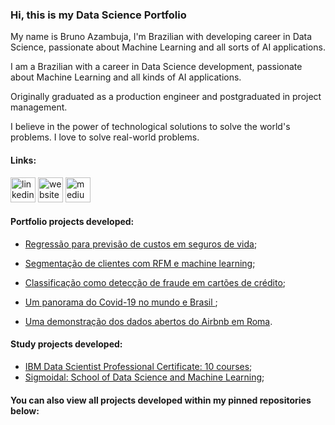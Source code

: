 ### Hi, this is my Data Science Portfolio
My name is Bruno Azambuja, I'm Brazilian with developing career in Data Science, passionate about Machine Learning and all sorts of AI applications.

I am a Brazilian with a career in Data Science development, passionate about Machine Learning and all kinds of AI applications.

Originally graduated as a production engineer and postgraduated in project management.

I believe in the power of technological solutions to solve the world's problems. I love to solve real-world problems.

#### Links:

[<img src='https://cdn.jsdelivr.net/npm/simple-icons@3.0.1/icons/linkedin.svg' alt='linkedin' height='40'>](https://www.linkedin.com/in/brunoazambuja/)  [<img src='https://cdn.jsdelivr.net/npm/simple-icons@3.0.1/icons/icloud.svg' alt='website' height='40'>](https://www.brunoazambuja.com/)  [<img src='https://cdn.jsdelivr.net/npm/simple-icons@3.0.1/icons/medium.svg' alt='medium' height='40'>](https://medium.com/@brunoazambuja_78996)

#### Portfolio projects developed:

- [Regressão para previsão de custos em seguros de vida](https://github.com/BrunoAzambuja/Regressao_para_previsao_de_custo_do_seguro_de_vida/blob/main/Regress%C3%A3o_para_previs%C3%A3o_de_custo_do_seguro_de_vida.ipynb);

- [Segmentação de clientes com RFM e machine learning](https://github.com/BrunoAzambuja/Segmentacao_de_Clientes_com_RFM_e_Machine_Learning/blob/main/Segmenta%C3%A7%C3%A3o_de_Clientes_com_RFM_e_Machine_Learning.ipynb);

- [Classificação como detecção de fraude em cartões de crédito](https://github.com/BrunoAzambuja/Classificacao_Detecao_de_Fraude_em_Cartoes_de_Credito/blob/main/Classifica%C3%A7%C3%A3o_Detec%C3%A7%C3%A3o_de_Fraude_em_Cart%C3%B5es_de_Cr%C3%A9dito.ipynb);

- [Um panorama do Covid-19 no mundo e Brasil ](https://github.com/BrunoAzambuja/Covid_19_panorama_do_mundo_e_Brasil/blob/main/Covid_19_panorama_do_mundo_e_Brasil.ipynb);

- [Uma demonstração dos dados abertos do Airbnb em Roma](https://github.com/BrunoAzambuja/Airbnb_em_Roma_analise-exploratoria/blob/main/Airbnb_em_Roma_analise_exploratoria_dos_dados.ipynb).


#### Study projects developed:

- [IBM Data Scientist Professional Certificate: 10 courses](https://github.com/BrunoAzambuja/IBM-Data-Science-Professional-Certificate);
- [Sigmoidal: School of Data Science and Machine Learning](https://github.com/BrunoAzambuja/Sigmoidal-School-of-Data-Science-and-Machine-Learning);
#### You can also view all projects developed within my pinned repositories below:
